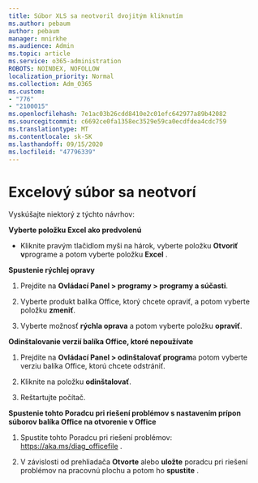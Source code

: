 ```yaml
---
title: Súbor XLS sa neotvoril dvojitým kliknutím
ms.author: pebaum
author: pebaum
manager: mnirkhe
ms.audience: Admin
ms.topic: article
ms.service: o365-administration
ROBOTS: NOINDEX, NOFOLLOW
localization_priority: Normal
ms.collection: Adm_O365
ms.custom:
- "776"
- "2100015"
ms.openlocfilehash: 7e1ac03b26cdd8410e2c01efc642977a89b42082
ms.sourcegitcommit: c6692ce0fa1358ec3529e59ca0ecdfdea4cdc759
ms.translationtype: MT
ms.contentlocale: sk-SK
ms.lasthandoff: 09/15/2020
ms.locfileid: "47796339"
---
```

# <a name="excel-file-doesnt-open"></a>Excelový súbor sa neotvorí

Vyskúšajte niektorý z týchto návrhov:

**Vyberte položku Excel ako predvolenú**

* Kliknite pravým tlačidlom myši na hárok, vyberte položku **Otvoriť v**programe a potom vyberte položku **Excel** .

**Spustenie rýchlej opravy**

1. Prejdite na **Ovládací Panel > programy > programy a súčasti**.

2. Vyberte produkt balíka Office, ktorý chcete opraviť, a potom vyberte položku **zmeniť**.

3. Vyberte možnosť **rýchla oprava** a potom vyberte položku **opraviť**.

**Odinštalovanie verzií balíka Office, ktoré nepoužívate**

1. Prejdite na **Ovládací Panel > odinštalovať program**a potom vyberte verziu balíka Office, ktorú chcete odstrániť.

2. Kliknite na položku **odinštalovať**.

3. Reštartujte počítač.

**Spustenie tohto Poradcu pri riešení problémov s nastavením prípon súborov balíka Office na otvorenie v Office**

1. Spustite tohto Poradcu pri riešení problémov: https://aka.ms/diag_officefile .

2. V závislosti od prehliadača **Otvorte** alebo **uložte** poradcu pri riešení problémov na pracovnú plochu a potom ho **spustite** .
